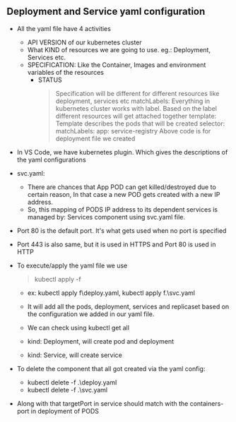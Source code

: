 ## Deployment and Service yaml configuration
* All the yaml file have 4 activities
    - API VERSION of our kubernetes cluster
    - What KIND of resources we are going to use. eg.: Deployment, Services etc.
    - SPECIFICATION: Like the Container, Images and environment variables of the resources
        - STATUS
            > Specification will be different for different resources like deployment, services etc
            > matchLabels: Everything in kubernetes cluster works with label. Based on the label different resources will get attached together
            > template: Template describes the pods that will be created
            > selector:
                matchLabels:
                    app: service-registry
            Above code is for deployment file we created

* In VS Code, we have kubernetes plugin. Which gives the descriptions of the yaml configurations

* svc.yaml:
    - There are chances that App POD can get killed/destroyed due to certain reason, In that case a new POD gets created with a new IP address.
    - So, this mapping of PODS IP address to its dependent services is managed by: Services component using svc.yaml file.

* Port 80 is the default port. It's what gets used when no port is specified 
* Port 443 is also same, but it is used in HTTPS and Port 80 is used in HTTP

* To execute/apply the yaml file we use
    > kubectl apply -f <file-name>

    - ex: kubectl apply f\deploy.yaml, kubectl apply f.\svc.yaml
    - It will add all the pods, deployment, services and replicaset based on the configuration we added in our yaml file.

    - We can check using kubectl get all
    - kind: Deployment, will create pod and deployment
    - kind: Service, will create service

* To delete the component that all got created via the yaml config:
    - kubectl delete -f .\deploy.yaml
    - kubectl delete -f .\svc.yaml

* Along with that targetPort in service should match with the containers-port in deployment of PODS